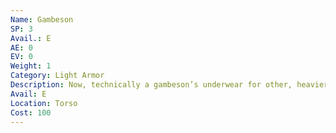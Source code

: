 ```yaml
---
Name: Gambeson
SP: 3
Avail.: E
AE: 0
EV: 0
Weight: 1
Category: Light Armor
Description: Now, technically a gambeson’s underwear for other, heavier armors. Heh, but with so many poor sods havin’ to fight on short notice, they’re passin’ for armor. Not like they can’t stop weapons. They do well against daggers and such.
Avail: E
Location: Torso
Cost: 100
---
```

